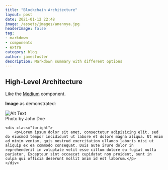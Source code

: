 ```yaml
---
title: "Blockchain Architecture"
layout: post
date: 2021-01-12 22:48
image: /assets/images/anannya.jpg
headerImage: false
tag:
- markdown
- components
- extra
category: blog
author: jamesfoster
description: Markdown summary with different options
---
```


## High-Level Architecture

Like the [Medium](https://medium.com/) component.

**Image** as demonstrated:

<div class="side-by-side">
    <div class="toleft">
        <img class="image" src="{{ site.url }}/{{ site.picture }}" alt="Alt Text">
        <figcaption class="caption">Photo by John Doe</figcaption>
    </div>

    <div class="toright">
        <p>Lorem ipsum dolor sit amet, consectetur adipisicing elit, sed do eiusmod tempor incididunt ut labore et dolore magna aliqua. Ut enim ad minim veniam, quis nostrud exercitation ullamco laboris nisi ut aliquip ex ea commodo consequat. Duis aute irure dolor in reprehenderit in voluptate velit esse cillum dolore eu fugiat nulla pariatur. Excepteur sint occaecat cupidatat non proident, sunt in culpa qui officia deserunt mollit anim id est laborum.</p>
    </div>
</div>

